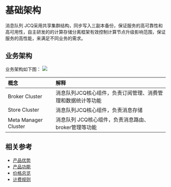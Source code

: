 # 基础架构
消息队列 JCQ采用共享集群结构，同步写入三副本备份，保证服务的高可靠性和高可用性，自主研发的的计算存储分离框架有效控制计算节点升级影响范围，保证服务的高性能，来满足不同业务的需求。

## 业务架构
业务架构如下图：
![](https://github.com/jdcloudcom/cn/blob/edit/image/Internet-Middleware/Message-Queue/jcq-framework.PNG)

| 概念 | 解释 |
| :- | :- |
| Broker Cluster | 消息队列JCQ核心组件，负责订阅管理、消费管理和数据统计等功能 |	
| Store Cluster | 消息队列JCQ核心组件，负责消息存储 |	
| Meta Manager Cluster | 消息队列 JCQ核心组件，负责消息路由、broker管理等功能 |



## 相关参考

- [产品优势](../Introduction/Benefits.md)
- [产品功能](../Introduction/Features.md)
- [价格总览](../Pricing/Price-Overview.md)
- [计费规则](../Pricing/Billing-Rules.md)


